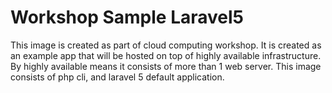 # Workshop Sample Laravel5

This image is created as part of cloud computing workshop. It is created as an example app that will be hosted on top of highly available infrastructure. By highly available means it consists of more than 1 web server. This image consists of php cli, and laravel 5 default application.
